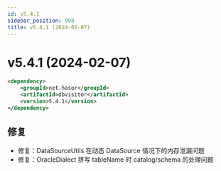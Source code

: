```yaml
---
id: v5.4.1
sidebar_position: 998
title: v5.4.1 (2024-02-07)
---
```


# v5.4.1 (2024-02-07)

```xml
<dependency>
    <groupId>net.hasor</groupId>
    <artifactId>dbvisitor</artifactId>
    <version>5.4.1</version>
</dependency>
```

## 修复
- 修复：DataSourceUtils 在动态 DataSource 情况下的内存泄漏问题
- 修复：OracleDialect 拼写 tableName 时 catalog/schema 的处理问题